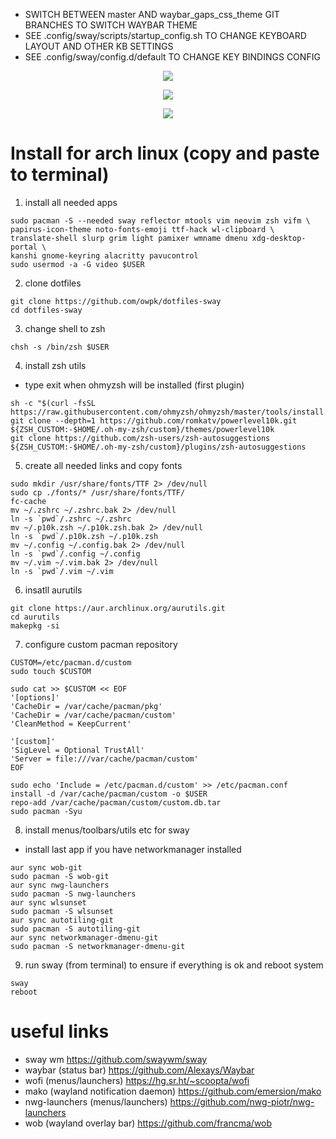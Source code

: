 
- SWITCH BETWEEN master AND waybar_gaps_css_theme GIT BRANCHES TO SWITCH WAYBAR THEME
- SEE .config/sway/scripts/startup_config.sh TO CHANGE KEYBOARD LAYOUT AND OTHER KB SETTINGS
- SEE .config/sway/config.d/default TO CHANGE KEY BINDINGS CONFIG

<p align="center">
   <img src="https://github.com/owpk/dotfiles-sway/blob/master/sc.jpg"/>
</p>
<p align="center">
   <img src="https://github.com/owpk/dotfiles-sway/blob/master/sc_wbg.png"/>
</p>
<p align="center">
   <img src="https://github.com/owpk/dotfiles-sway/blob/master/sc.gif"/>
</p>

# Install for arch linux (copy and paste to terminal)

1. install all needed apps
```
sudo pacman -S --needed sway reflector mtools vim neovim zsh vifm \
papirus-icon-theme noto-fonts-emoji ttf-hack wl-clipboard \
translate-shell slurp grim light pamixer wmname dmenu xdg-desktop-portal \
kanshi gnome-keyring alacritty pavucontrol
sudo usermod -a -G video $USER
```
2. clone dotfiles
```
git clone https://github.com/owpk/dotfiles-sway
cd dotfiles-sway
```
3. change shell to zsh
```
chsh -s /bin/zsh $USER
```
4. install zsh utils
- type exit when ohmyzsh will be installed (first plugin)
```
sh -c "$(curl -fsSL https://raw.githubusercontent.com/ohmyzsh/ohmyzsh/master/tools/install.sh)"
git clone --depth=1 https://github.com/romkatv/powerlevel10k.git ${ZSH_CUSTOM:-$HOME/.oh-my-zsh/custom}/themes/powerlevel10k
git clone https://github.com/zsh-users/zsh-autosuggestions ${ZSH_CUSTOM:-$HOME/.oh-my-zsh/custom}/plugins/zsh-autosuggestions
```
5. create all needed links and copy fonts
```
sudo mkdir /usr/share/fonts/TTF 2> /dev/null
sudo cp ./fonts/* /usr/share/fonts/TTF/
fc-cache
mv ~/.zshrc ~/.zshrc.bak 2> /dev/null
ln -s `pwd`/.zshrc ~/.zshrc
mv ~/.p10k.zsh ~/.p10k.zsh.bak 2> /dev/null
ln -s `pwd`/.p10k.zsh ~/.p10k.zsh
mv ~/.config ~/.config.bak 2> /dev/null
ln -s `pwd`/.config ~/.config
mv ~/.vim ~/.vim.bak 2> /dev/null
ln -s `pwd`/.vim ~/.vim
```
6. insatll aurutils
```
git clone https://aur.archlinux.org/aurutils.git
cd aurutils
makepkg -si
```

7. configure custom pacman repository
```
CUSTOM=/etc/pacman.d/custom
sudo touch $CUSTOM

sudo cat >> $CUSTOM << EOF
'[options]'
'CacheDir = /var/cache/pacman/pkg'
'CacheDir = /var/cache/pacman/custom'
'CleanMethod = KeepCurrent'

'[custom]'
'SigLevel = Optional TrustAll'
'Server = file:///var/cache/pacman/custom'
EOF

sudo echo 'Include = /etc/pacman.d/custom' >> /etc/pacman.conf
install -d /var/cache/pacman/custom -o $USER
repo-add /var/cache/pacman/custom/custom.db.tar
sudo pacman -Syu
```
8. install menus/toolbars/utils etc for sway
 - install last app if you have networkmanager installed
```
aur sync wob-git
sudo pacman -S wob-git
aur sync nwg-launchers
sudo pacman -S nwg-launchers
aur sync wlsunset
sudo pacman -S wlsunset
aur sync autotiling-git
sudo pacman -S autotiling-git
aur sync networkmanager-dmenu-git
sudo pacman -S networkmanager-dmenu-git
```
9. run sway (from terminal) to ensure if everything is ok and reboot system
```
sway
reboot
```

# useful links
- sway wm
https://github.com/swaywm/sway
- waybar (status bar)
https://github.com/Alexays/Waybar
- wofi (menus/launchers)
https://hg.sr.ht/~scoopta/wofi
- mako (wayland notification daemon)
https://github.com/emersion/mako
- nwg-launchers (menus/launchers)
https://github.com/nwg-piotr/nwg-launchers
- wob (wayland overlay bar)
https://github.com/francma/wob
